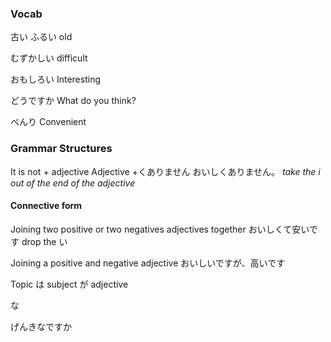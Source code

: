 
### Vocab
古い
ふるい
old

むずかしい
difficult

おもしろい
Interesting

どうですか
What do you think?

べんり
Convenient 

### Grammar Structures

It is not + adjective
Adjective +くありません
おいしくありません。
*take the i out of the end of the adjective*

#### Connective form
Joining two positive or two negatives adjectives together
おいしくて安いです
drop the い

Joining a positive and negative adjective
おいしいですが、高いです


Topic は subject が adjective

な

げんきなですか